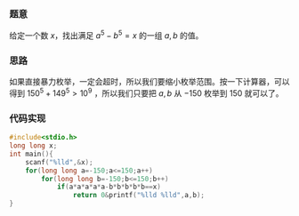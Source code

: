 ### 题意
给定一个数 $x$，找出满足 $a^5-b^5=x$ 的一组 $a,b$ 的值。

### 思路
如果直接暴力枚举，一定会超时，所以我们要缩小枚举范围。按一下计算器，可以得到 $150^5+149^5\gt 10^9$ ，所以我们只要把 $a,b$ 从 $-150$ 枚举到 $150$ 就可以了。
### 代码实现
```cpp
#include<stdio.h>
long long x;
int main(){
	scanf("%lld",&x);
	for(long long a=-150;a<=150;a++)
		for(long long b=-150;b<=150;b++)
			if(a*a*a*a*a-b*b*b*b*b==x)
				return 0&printf("%lld %lld",a,b);
}
```